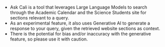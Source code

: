 - Ask Cali is a tool that leverages Large Language Models to search through the Academic Calendar and the Science Students site for sections relevant to a query.
- As an experimental feature, it also uses Generative AI to generate a response to your query, given the retrieved website sections as context.
- There is the potential for bias and/or inaccuracy with the generative feature, so please use it with caution.